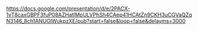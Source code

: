 https://docs.google.com/presentation/d/e/2PACX-1vT8caxGBPF3fuP08AZHatIMpULVPhSh4CAep41HCAtZn9CKH3uCGVaQZqN3146_8ch1ANUGlWukpzXE/pub?start=false&loop=false&delayms=3000
